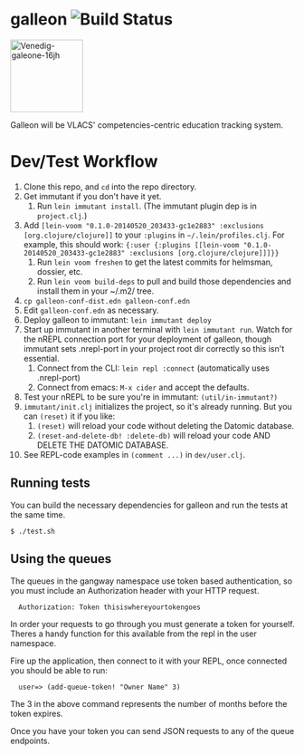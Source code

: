 # galleon ![Build Status](https://codeship.io/projects/035476f0-c1c7-0131-1fe6-32e2a52506a5/status)

<a title="By Myriam Thyes (Own work) [CC-BY-SA-3.0 (http://creativecommons.org/licenses/by-sa/3.0) or GFDL (http://www.gnu.org/copyleft/fdl.html)], via Wikimedia Commons" href="http://commons.wikimedia.org/wiki/File%3AVenedig-galeone-16jh.jpg"><img width="128" alt="Venedig-galeone-16jh" src="http://upload.wikimedia.org/wikipedia/commons/thumb/2/2e/Venedig-galeone-16jh.jpg/128px-Venedig-galeone-16jh.jpg"/></a>

Galleon will be VLACS' competencies-centric education tracking system.

Dev/Test Workflow
=======

1. Clone this repo, and ```cd``` into the repo directory.
1. Get immutant if you don't have it yet.
    1. Run ```lein immutant install```. (The immutant plugin dep is in ```project.clj```.)
1. Add ```[lein-voom "0.1.0-20140520_203433-gc1e2883" :exclusions [org.clojure/clojure]]``` to your
   ```:plugins``` in ```~/.lein/profiles.clj```. For example, this should work:
   ```{:user {:plugins [[lein-voom "0.1.0-20140520_203433-gc1e2883" :exclusions [org.clojure/clojure]]]}}```
    1. Run ```lein voom freshen``` to get the latest commits for helmsman, dossier, etc.
    1. Run ```lein voom build-deps``` to pull and build those dependencies and install them in your ~/.m2/ tree.
1. ```cp galleon-conf-dist.edn galleon-conf.edn```
1. Edit ```galleon-conf.edn``` as necessary.
1. Deploy galleon to immutant: ```lein immutant deploy```
1. Start up immutant in another terminal with ```lein immutant run```. Watch for the nREPL connection port for your deployment of galleon, though immutant sets .nrepl-port in your project root dir correctly so this isn't essential.
    1. Connect from the CLI: ```lein repl :connect``` (automatically uses .nrepl-port)
    1. Connect from emacs: ```M-x cider``` and accept the defaults.
1. Test your nREPL to be sure you're in immutant: ```(util/in-immutant?)```
1. ```immutant/init.clj``` initializes the project, so it's already running. But you can ```(reset)``` it if you like:
    1. ```(reset)``` will reload your code without deleting the Datomic database.
    1. ```(reset-and-delete-db! :delete-db)``` will reload your code AND DELETE THE DATOMIC DATABASE.
1. See REPL-code examples in ```(comment ...)``` in ```dev/user.clj```.

## Running tests
You can build the necessary dependencies for galleon and run the tests at the same time.

```$ ./test.sh```

## Using the queues
The queues in the gangway namespace use token based authentication, so you must include an Authorization header with your HTTP request.

```
  Authorization: Token thisiswhereyourtokengoes
```

In order your requests to go through you must generate a token for yourself.
Theres a handy function for this available from the repl in the user namespace.

Fire up the application, then connect to it with your REPL, once connected you
should be able to run:

```
  user=> (add-queue-token! "Owner Name" 3) 
```

The 3 in the above command represents the number of months before the token expires.

Once you have your token you can send JSON requests to any of the queue endpoints.
